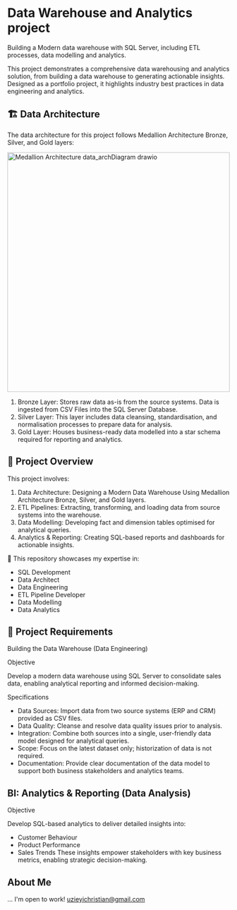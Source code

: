 # Data Warehouse and Analytics project


Building a Modern data warehouse with SQL Server,  including ETL processes, data modelling and analytics. 

This project demonstrates a comprehensive data warehousing and analytics solution, from building a data warehouse to generating actionable insights. Designed as a portfolio project, it highlights industry best practices in data engineering and analytics.


## 🏗️ Data Architecture
The data architecture for this project follows Medallion Architecture Bronze, Silver, and Gold layers:


  <img width="100%" height="543" alt="Medallion Architecture data_archDiagram drawio" src="https://github.com/user-attachments/assets/e48b364c-6add-4926-98c7-d13b1ed81712" />  


  1. Bronze Layer: Stores raw data as-is from the source systems. Data is ingested from CSV Files into the SQL Server Database.
  2. Silver Layer: This layer includes data cleansing, standardisation, and normalisation processes to prepare data for analysis.
  3. Gold Layer: Houses business-ready data modelled into a star schema required for reporting and analytics.

## 📖 Project Overview
This project involves:

1. Data Architecture: Designing a Modern Data Warehouse Using Medallion Architecture Bronze, Silver, and Gold layers.
2. ETL Pipelines: Extracting, transforming, and loading data from source systems into the warehouse.
3. Data Modelling: Developing fact and dimension tables optimised for analytical queries.
4. Analytics & Reporting: Creating SQL-based reports and dashboards for actionable insights.

🎯 This repository showcases my expertise in:

  - SQL Development
  - Data Architect
  - Data Engineering
  - ETL Pipeline Developer
  - Data Modelling
  - Data Analytics

## 🚀 Project Requirements

Building the Data Warehouse (Data Engineering)

Objective

Develop a modern data warehouse using SQL Server to consolidate sales data, enabling analytical reporting and informed decision-making.

Specifications

  - Data Sources: Import data from two source systems (ERP and CRM) provided as CSV files.
  - Data Quality: Cleanse and resolve data quality issues prior to analysis.
  - Integration: Combine both sources into a single, user-friendly data model designed for analytical queries.
  - Scope: Focus on the latest dataset only; historization of data is not required.
  - Documentation: Provide clear documentation of the data model to support both business stakeholders and analytics teams.


## BI: Analytics & Reporting (Data Analysis)

Objective

Develop SQL-based analytics to deliver detailed insights into:

  - Customer Behaviour
  - Product Performance
  - Sales Trends
These insights empower stakeholders with key business metrics, enabling strategic decision-making.


## About Me
...
I'm open to work! 
uzieyichristian@gmail.com 
